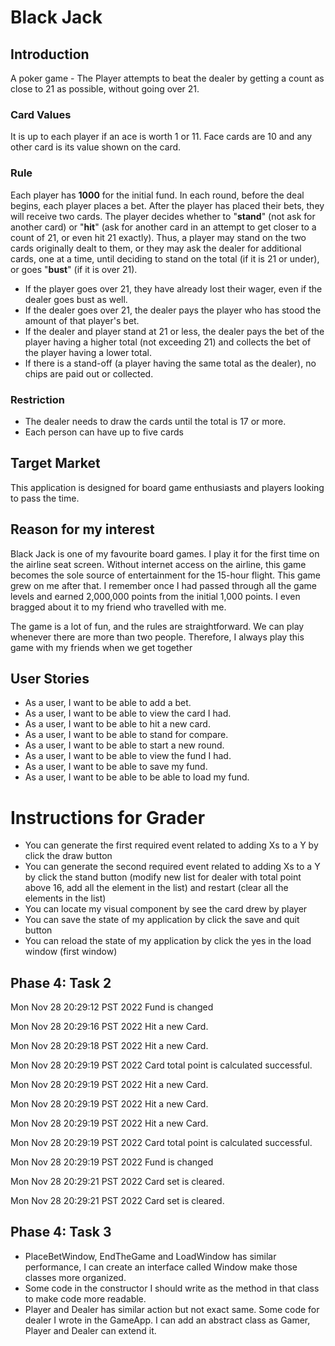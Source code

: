 # Black Jack

## Introduction
A poker game - The Player attempts to beat the 
dealer by getting a count as close to 21 as possible, 
without going over 21.

### Card Values
It is up to each player if an ace is worth 1 or 11. 
Face cards are 10 and any other card is its value 
shown on the card.

### Rule
Each player has **1000** for the initial fund. In each round, before the deal begins, each player places a bet.
After the player has placed their bets, they will receive two cards. The player decides whether to "**stand**"
(not ask for another card) or "**hit**" (ask for another card in an attempt to get closer to a count of 21, 
or even hit 21 exactly). Thus, a player may stand on the two cards originally dealt to them, 
or they may ask the dealer for additional cards, one at a time, until deciding to stand on the total 
(if it is 21 or under), or goes "**bust**" (if it is over 21). 

- If the player goes over 21, they have already lost their wager, even if the dealer goes bust as well.
- If the dealer goes over 21, the dealer pays the player who has stood the amount of that player's bet.
- If the dealer and player stand at 21 or less, the dealer pays the bet of the player having a 
higher total (not exceeding 21) and collects the bet of the player having a lower total. 
- If there is a stand-off (a player having the same total as the dealer), no chips are paid out or collected.

### Restriction

- The dealer needs to draw the cards until the total is 17 or more.
- Each person can have up to five cards

## Target Market
This application is designed for board game enthusiasts and players looking to pass the time.

## Reason for my interest
Black Jack is one of my favourite board games. I play it for the first time on the airline seat screen.
Without internet access on the airline, this game becomes the sole source of entertainment for the 15-hour flight. 
This game grew on me after that.
I remember once I had passed through all the game levels and earned 2,000,000 points from the initial 1,000 points. 
I even bragged about it to my friend who travelled with me.

The game is a lot of fun, and the rules are straightforward. 
We can play whenever there are more than two people. Therefore, I always play this game 
with my friends when we get together

## User Stories

- As a user, I want to be able to add a bet.
- As a user, I want to be able to view the card I had.
- As a user, I want to be able to hit a new card.
- As a user, I want to be able to stand for compare.
- As a user, I want to be able to start a new round.
- As a user, I want to be able to view the fund I had.
- As a user, I want to be able to save my fund.
- As a user, I want to be able to be able to load my fund.

# Instructions for Grader

- You can generate the first required event related to adding Xs to a Y by click the draw button
- You can generate the second required event related to adding Xs to a Y by click 
the stand button (modify new list for dealer with total point above 16, add all the element in the list) 
and restart (clear all the elements in the list)
- You can locate my visual component by see the card drew by player
- You can save the state of my application by click the save and quit button
- You can reload the state of my application by click the yes in the load window (first window)

## Phase 4: Task 2
Mon Nov 28 20:29:12 PST 2022
Fund is changed

Mon Nov 28 20:29:16 PST 2022
Hit a new Card.

Mon Nov 28 20:29:18 PST 2022
Hit a new Card.

Mon Nov 28 20:29:19 PST 2022
Card total point is calculated successful.

Mon Nov 28 20:29:19 PST 2022
Hit a new Card.

Mon Nov 28 20:29:19 PST 2022
Hit a new Card.

Mon Nov 28 20:29:19 PST 2022
Hit a new Card.

Mon Nov 28 20:29:19 PST 2022
Card total point is calculated successful.

Mon Nov 28 20:29:19 PST 2022
Fund is changed

Mon Nov 28 20:29:21 PST 2022
Card set is cleared.

Mon Nov 28 20:29:21 PST 2022
Card set is cleared.


## Phase 4: Task 3
- PlaceBetWindow, EndTheGame and LoadWindow has similar performance, I can create an interface called Window make 
those classes more organized.
- Some code in the constructor I should write as the method in that class to make code more readable.
- Player and Dealer has similar action but not exact same. Some code for dealer I wrote in the GameApp. 
I can add an abstract class as Gamer, Player and Dealer can extend it.